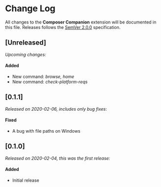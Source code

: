 # Change Log

All changes to the **Composer Companion** extension will be documented in this file. Releases follows the [SemVer 2.0.0](https://semver.org/spec/v2.0.0.html) specification.

## [Unreleased]
_Upcoming changes:_
#### Added
- New command: _browse, home_
- New command: _check-platform-reqs_

## [0.1.1]
_Released on 2020-02-06, includes only bug fixes_:
#### Fixed
- A bug with file paths on Windows

## [0.1.0]
_Released on 2020-02-04, this was the first release:_
#### Added
- Initial release

